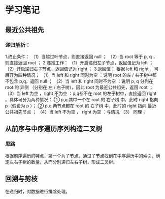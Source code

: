 # 学习笔记

## 最近公共祖先
### 递归解析：
1.终止条件：
（1）当越过叶节点，则直接返回 null ；
（2）当 root 等于 p, q ，则直接返回 root ；
2.递推工作：
（1）开启递归左子节点，返回值记为 left ；
（2）开启递归右子节点，返回值记为 right ；
3.返回值： 根据 left 和 right ，可展开为四种情况；
（1）当 left 和 right 同时为空 ：说明 root 的左 / 右子树中都不包含 p,q，返回 null ；
（2）当 left 和 right 同时不为空 ：说明 p, q 分列在 root 的 异侧 （分别在 左 / 右子树），因此 root 为最近公共祖先，返回 root ；
（3）当 left 为空 ，right 不为空 ：p,q都不在 root 的左子树中，直接返回 right 。具体可分为两种情况：
①  p,q 其中一个在 root 的 右子树 中，此时 right 指向 p（假设为 p ）；
②  p,q 两节点都在 root 的 右子树 中，此时的 right 指向 最近公共祖先节点 ；
（4）当 left 不为空 ， right 为空 ：与情况 （3） 同理；  
## 从前序与中序遍历序列构造二叉树
### 思路  
根据前序遍历的特点，第一个为子节点。通过子节点找到在中序遍历中的索引，确定左右子树的数量。从而分别递归左右子树，形成二叉树。
## 回溯与剪枝
在递归时，对数据进行排除处理。
